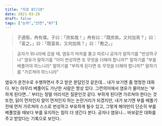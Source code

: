 ```yaml
---
title: "자로 07/19"
date: 2021-03-28
draft: false
tags: ["논어","안연","07"]
---
```


> 子適衛，冉有僕。子曰：「庶矣哉！」冉有曰：「既庶矣。又何加焉？」曰：「富之。」曰：「既富矣，又何加焉？」曰：「教之。」

> 공자가 위나라에 갔을 때, 염유가 마차를 몰고 따르니 공자가 말하기를 "번성하구나" 염유가 말하기를 "이미 번성하면 또 무엇을 더해야 합니까?" 말하기를 "부를 베풀어야 하느니라" 말하기를 "부하게 된다면 또 무엇을 더해야 합니까?" 말하기를 "가르쳐야 하느니라"

염유가 운전수로 수행하면서 주고 받은 문답인것 같은데... 내가 보기엔 좀 멍청한 대화다. 부는 아무리 베풀어도 가난한 사람은 항상 있다. 그런의미에서 염유가 물어보는 '부하게 된다면...' 부터는 정말 어리석은 질문인것 같다. 부하게 된다면 가르쳐야 한다는 것 또한, 닭이 먼저인지 알이 먼저인지 하는 논란거리가 되겠지만, 내가 보기엔 부를 베풀기 전에 먼저 가르쳐야 스스로 번성하고 부유하게 될수 있고, 그렇게 해야만이 단순히 부를 베풀었을 때보다 부를 유지하는 힘이 더 생긴다 본다. 공자나 염유나... 바보같은 대화를 주고 받았다는 기록으로 보인다..
